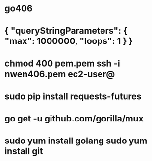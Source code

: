 # go406

# { "queryStringParameters": { "max": 1000000, "loops": 1 } }


# chmod 400 pem.pem ssh -i nwen406.pem ec2-user@
# sudo pip install requests-futures
# go get -u github.com/gorilla/mux
#  sudo yum install golang sudo yum install git 
